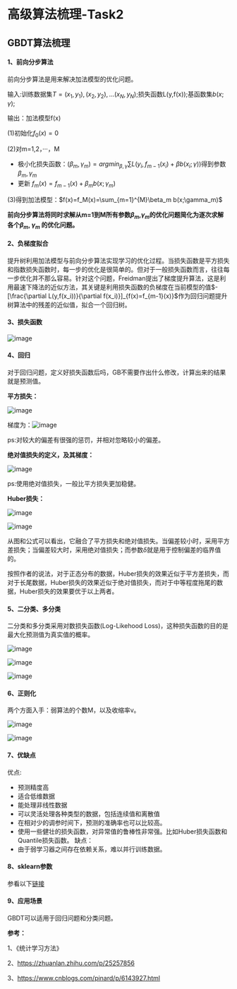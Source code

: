 # 高级算法梳理-Task2

## GBDT算法梳理

#### 1、前向分步算法

前向分步算法是用来解决加法模型的优化问题。

输入:训练数据集$T={(x_1,y_1),(x_2,y_2),...(x_N,y_N)}$;损失函数L(y,f(x));基函数集${b(x;\gamma)}$;

输出：加法模型f(x)

(1)初始化$f_0(x)=0$

(2)对m=1,2，···，M

- 极小化损失函数：$(\beta_m,\gamma_m)=arg min_{\beta,\gamma}\sum{L(y_i,f_{m-1}(x_i)+\beta b(x_i;\gamma))}$得到参数$\beta_m,\gamma_m$
- 更新 $f_m(x)=f_{m-1}(x)+\beta_m b(x;\gamma_m)$

(3)得到加法模型：$f(x)=f_M(x)=\sum_{m=1}^{M}\beta_m b(x;\gamma_m)$

**前向分步算法将同时求解从m=1到M所有参数$\beta_m$,$\gamma_m$的优化问题简化为逐次求解各个$\beta_m$, $\gamma_m$ 的优化问题。**

#### 2、负梯度拟合

提升树利用加法模型与前向分步算法实现学习的优化过程。当损失函数是平方损失和指数损失函数时，每一步的优化是很简单的。但对于一般损失函数而言，往往每一步优化并不那么容易。针对这个问题，Freidman提出了梯度提升算法，这是利用最速下降法的近似方法，其关键是利用损失函数的负梯度在当前模型的值$-[\frac{\partial L(y,f(x_i))}{\partial f(x_i)}]_{f(x)=f_{m-1}(x)}$作为回归问题提升树算法中的残差的近似值，拟合一个回归树。

#### 3、损失函数

![image](https://github.com/YZJ527415955/Advanced-algorithm-combing/blob/master/photo_task2/1565260418372.png)

#### 4、回归

对于回归问题，定义好损失函数后吗，GB不需要作出什么修改，计算出来的结果就是预测值。

**平方损失：**

![image](https://github.com/YZJ527415955/Advanced-algorithm-combing/blob/master/photo_task2/1565261896375.png)

梯度为：![image](https://github.com/YZJ527415955/Advanced-algorithm-combing/blob/master/photo_task2/1565262164610.png)

ps:对较大的偏差有很强的惩罚，并相对忽略较小的偏差。

**绝对值损失的定义，及其梯度：**

![image](https://github.com/YZJ527415955/Advanced-algorithm-combing/blob/master/photo_task2/1565262214622.png)

ps:使用绝对值损失，一般比平方损失更加稳健。

**Huber损失：**

![image](https://github.com/YZJ527415955/Advanced-algorithm-combing/blob/master/photo_task2/1565262479108.png)

![image](https://github.com/YZJ527415955/Advanced-algorithm-combing/blob/master/photo_task2/1565263145612.png)

从图和公式可以看出，它融合了平方损失和绝对值损失。当偏差较小时，采用平方差损失；当偏差较大时，采用绝对值损失；而参数$\delta$就是用于控制偏差的临界值的。

按照作者的说法，对于正态分布的数据，Huber损失的效果近似于平方差损失，而对于长尾数据，Huber损失的效果近似于绝对值损失，而对于中等程度拖尾的数据，Huber损失的效果要优于以上两者。

#### 5、二分类、多分类

二分类和多分类采用对数损失函数(Log-Likehood Loss)，这种损失函数的目的是最大化预测值为真实值的概率。

![image](https://github.com/YZJ527415955/Advanced-algorithm-combing/blob/master/photo_task2/1565326742015.png)

![image](https://github.com/YZJ527415955/Advanced-algorithm-combing/blob/master/photo_task2/1565326775349.png)

![image](https://github.com/YZJ527415955/Advanced-algorithm-combing/blob/master/photo_task2/1565326958580.png)



#### 6、正则化

两个方面入手：弱算法的个数M，以及收缩率v。

![image](https://github.com/YZJ527415955/Advanced-algorithm-combing/blob/master/photo_task2/1565327138823.png)

![image](https://github.com/YZJ527415955/Advanced-algorithm-combing/blob/master/photo_task2/1565327181117.png)

#### 7、优缺点

优点:

- 预测精度高
- 适合低维数据
- 能处理非线性数据
- 可以灵活处理各种类型的数据，包括连续值和离散值
- 在相对少的调参时间下，预测的准确率也可以比较高。
- 使用一些健壮的损失函数，对异常值的鲁棒性非常强。比如Huber损失函数和Quantile损失函数。
缺点：
- 由于弱学习器之间存在依赖关系，难以并行训练数据。

#### 8、sklearn参数

参看以下[链接](https://www.cnblogs.com/pinard/p/6143927.html)

#### 9、应用场景

GBDT可以适用于回归问题和分类问题。

**参考：**

1、《统计学习方法》

2、https://zhuanlan.zhihu.com/p/25257856

3、https://www.cnblogs.com/pinard/p/6143927.html
